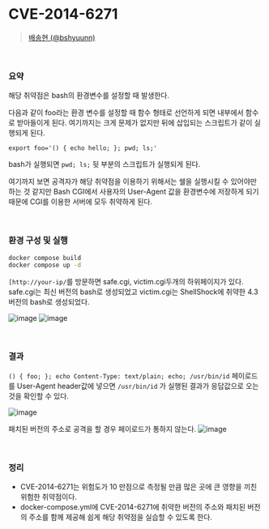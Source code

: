 # CVE-2014-6271

> [배송현 (@bshyuunn)](https://github.com/bshyuunn)

<br/>

### 요약

해당 취약점은 bash의 환경변수를 설정할 때 발생한다.

다음과 같이 foo라는 환경 변수를 설정할 때 함수 형태로 선언하게 되면 내부에서 함수로 받아들이게 된다. 여기까지는 크게 문제가 없지만 뒤에 삽입되는 스크립트가 같이 실행되게 된다.

```
export foo='() { echo hello; }; pwd; ls;'
```

bash가 실행되면 `pwd; ls;` 뒷 부분의 스크립트가 실행되게 된다.

여기까지 보면 공격자가 해당 취약점을 이용하기 위해서는 쉘을 실행시킬 수 있어야만 하는 것 같지만 Bash CGI에서 사용자의 User-Agent 값을 환경변수에 저장하게 되기 때문에 CGI를 이용한 서버에 모두 취약하게 된다.

<br>

### 환경 구성 및 실행

```bash
docker compose build
docker compose up -d
```

`[http://your-ip/`를 방문하면 safe.cgi, victim.cgi두개의 하위페이지가 있다. safe.cgi는 최신 버전의 bash로 생성되었고 victim.cgi는 ShellShock에 취약한 4.3 버전의 bash로 생성되었다.

![image](https://github.com/bshyuunn/whitehat-school-vulhub/assets/87067974/7dc7ad69-4e32-412d-89b5-c6a308679a1a)
![image](https://github.com/bshyuunn/whitehat-school-vulhub/assets/87067974/b3bac6ea-9724-403a-8e15-8bde22ffddb8)

<br>

### 결과

`() { foo; }; echo Content-Type: text/plain; echo; /usr/bin/id` 페이로드를 User-Agent header값에 넣으면 `/usr/bin/id` 가 실행된 결과가 응답값으로 오는 것을 확인할 수 있다.

![image](https://github.com/bshyuunn/whitehat-school-vulhub/assets/87067974/4fedbf86-a08c-4f44-9c3d-c8aeb016c3fc)

패치된 버전의 주소로 공격을 할 경우 페이로드가 통하지 않는다.
![image](https://github.com/bshyuunn/whitehat-school-vulhub/assets/87067974/3d3835ad-d0b9-48d8-9fda-bb26db861c4b)

<br>

### 정리

-   CVE-2014-6271는 위험도가 10 만점으로 측정될 만큼 많은 곳에 큰 영향을 끼친 위험한 취약점이다.
-   docker-compose.yml에 CVE-2014-6271에 취약한 버전의 주소와 패치된 버전의 주소를 함께 제공해 쉽게 해당 취약점을 실습할 수 있도록 한다.
